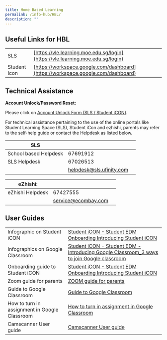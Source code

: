 ```yaml
---
title: Home Based Learning
permalink: /info-hub/HBL/
description: ""
---
```

Useful Links for HBL
--------------------

| ||
| -------- | -------- |
| SLS     | [https://vle.learning.moe.edu.sg/login](https://vle.learning.moe.edu.sg/login)     | 
| Student Icon|[https://workspace.google.com/dashboard](https://workspace.google.com/dashboard)

Technical Assistance
--------------------

**Account Unlock/Password Reset:**

Please click on [Account Unlock Form (SLS / Student iCON)](https://form.gov.sg/#!/61e4c58f80623800135f5afb).

  

For technical assistance pertaining to the use of the online portals like Student Learning Space (SLS), Student iCon and ezhishi, parents may refer to the self-help guide or contact the Helpdesk as listed below.


| **SLS** | | |
| -------- | -------- | -------- |
| School based Helpdesk     | 	67691912     |
|SLS Helpdesk|	67026513
||[helpdesk@sls.ufinity.com](mailto:helpdesk@sls.ufinity.com)

| **eZhishi:**| | |
| -------- | -------- | -------- |
|eZhishi Helpdesk|	67427555
||[service@ecombay.com](mailto:service@ecombay.com)

User Guides
-----------

|  | |
| -------- | -------- | 
|Infographic on Student iCON| [Student iCON - Student EDM Onboarding Introducing Student iCON](/files/Student%20iCON%20-%20Student%20EDM%20Onboarding%20%20Introducing%20Student%20iCON1%20002.pdf)
|Infographics on Google Classroom|[Student iCON - Student EDM - Introducing Google Classroom_3 ways to join Google classroom](/files/Student%20iCON%20-%20Student%20EDM%20-%20Introducing%20Google%20Classroom_3%20ways%20to%20join%20Google%20classroom%20002.pdf)
|Onboarding guide to Student iCON|[Student iCON - Student EDM Onboarding Introducing Student iCON](/files/Student%20iCON%20-%20Student%20EDM%20Onboarding%20%20Introducing%20Student%20iCON1%20002.pdf)
|Zoom guide for parents|[ZOOM guide for parents](/files/ZOOM%20Guide%20for%20Parents.pdf)
|Guide to Google Classroom|[Guide to Google Classroom](/files/Guide%20to%20Google%20Classroom.pdf)
|How to turn in assignment in Google Classroom|[How to turn in assignment in Google Classroom](/files/How%20to%20turn%20in%20assignments%20in%20GC%20for%20students.pdf)
|Camscanner User guide|[Camscanner User guide](/files/Instructions%20for%20using%20Camscanner%20application.pdf)